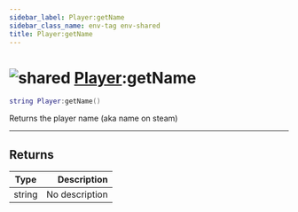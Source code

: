 ```yaml
---
sidebar_label: Player:getName
sidebar_class_name: env-tag env-shared
title: Player:getName
---
```


# <img src='/img/wiki/shared.png' alt='shared' classname='env-tag' /> [Player](../player/README.md):getName

```lua
string Player:getName()
```

Returns the player name (aka name on steam)<br/>

-----------------
## Returns

| Type   | Description |
| ------ | ----------: |
| string | No description |
